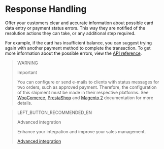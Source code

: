 # Response Handling

Offer your customers clear and accurate information about possible card data entry or payment status errors. This way they are notified of the resolution actions they can take, or any additional step required.

For example, if the card has insufficient balance, you can suggest trying again with another payment method to complete the transaction. To get more information about the possible errors, view the [API reference](https://www.mercadopago[FAKER][URL][DOMAIN]/developers/en/reference).

> WARNING
>
> Important
>
> You can configure or send e-mails to clients with status messages for two orders, such as approved payment. Therefore, the configuration of this shipment must be made in their respective platforms. See [WooComerce](https://www.mercadopago[FAKER][URL][DOMAIN]/developers/en/guides/plugins/woocommerce/integration), [PrestaShop](https://www.mercadopago[FAKER][URL][DOMAIN]/developers/en/guides/plugins/prestashop/email-customization) and [Magento 2](https://www.mercadopago[FAKER][URL][DOMAIN]/developers/en/guides/plugins/magento-two/notifications-configuration) documentation for more details.

> LEFT_BUTTON_RECOMMENDED_EN
>
> Advanced integration
>
> Enhance your integration and improve your sales management.
>
> [Advanced integration](https://www.mercadopago[FAKER][URL][DOMAIN]/developers/en/guides/checkout-api/remember-customers-and-cards)
